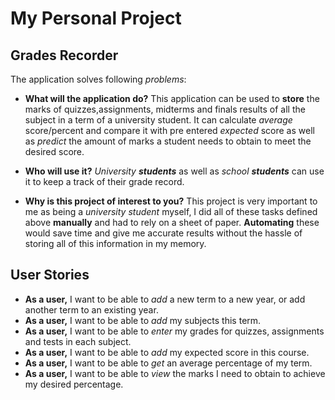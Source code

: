 # My Personal Project


## Grades Recorder


The application solves following *problems*:
- **What will the application do?**
This application can be used to **store** the marks of quizzes,assignments, midterms and finals results of all the subject
in a term of a university student. It can calculate *average* score/percent and compare it with pre entered *expected*
score as well as *predict* the amount of marks a student needs to obtain to meet the desired score.

- **Who will use it?**
*University **students*** as well as *school **students*** can use it to keep a track of their grade record.

- **Why is this project of interest to you?**
This project is very important to me as being a *university student* myself, I did all of these tasks defined above
**manually** and had to rely on a sheet of paper. **Automating** these would save time and give me accurate results without
the hassle of storing all of this information in my memory.




## User Stories

- **As a user,** I want to be able to *add* a new term to a new year, or add another term to an existing year.
- **As a user,** I want to be able to *add* my subjects this term.
- **As a user,** I want to be able to *enter* my grades for quizzes, assignments and tests in each subject.
- **As a user,** I want to be able to *add* my expected score in this course.
- **As a user,** I want to be able to *get* an average percentage of my term.
- **As a user,** I want to be able to *view* the marks I need to obtain to achieve my desired percentage.
